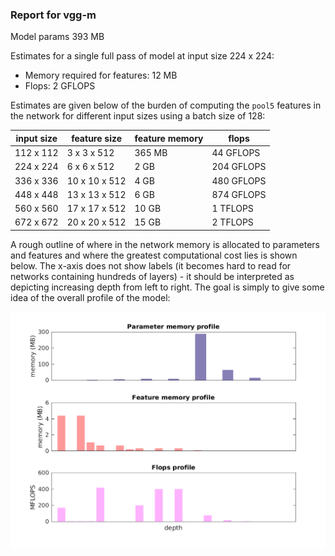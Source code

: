 ### Report for vgg-m
Model params 393 MB 

Estimates for a single full pass of model at input size 224 x 224: 

* Memory required for features: 12 MB 
* Flops: 2 GFLOPS 

Estimates are given below of the burden of computing the `pool5` features in the network for different input sizes using a batch size of 128: 

| input size | feature size | feature memory | flops | 
|------------|--------------|----------------|-------| 
| 112 x 112 | 3 x 3 x 512 | 365 MB | 44 GFLOPS |
| 224 x 224 | 6 x 6 x 512 | 2 GB | 204 GFLOPS |
| 336 x 336 | 10 x 10 x 512 | 4 GB | 480 GFLOPS |
| 448 x 448 | 13 x 13 x 512 | 6 GB | 874 GFLOPS |
| 560 x 560 | 17 x 17 x 512 | 10 GB | 1 TFLOPS |
| 672 x 672 | 20 x 20 x 512 | 15 GB | 2 TFLOPS |

A rough outline of where in the network memory is allocated to parameters and features and where the greatest computational cost lies is shown below.  The x-axis does not show labels (it becomes hard to read for networks containing hundreds of layers) - it should be interpreted as depicting increasing depth from left to right.  The goal is simply to give some idea of the overall profile of the model: 

![vgg-m profile](figs/vgg-m.png)

